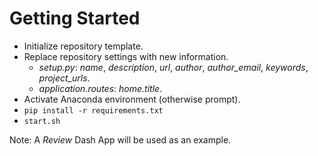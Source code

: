 # Getting Started
- Initialize repository template.
- Replace repository settings with new information.
  - *setup.py*: *name*, *description*, *url*, *author*, *author_email*,
  *keywords*, *project_urls*.
  - *application.routes*: *home.title*.
- Activate Anaconda environment (otherwise prompt).
- ```pip install -r requirements.txt```
- ```start.sh```


Note: A *Review* Dash App will be used as an example.
